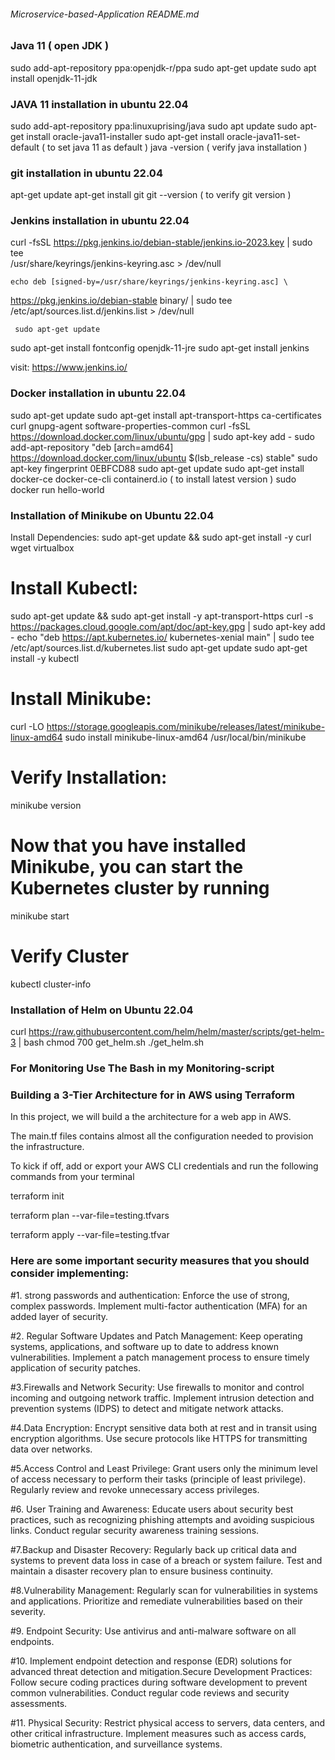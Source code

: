 ###### Microservice-based-Application README.md

### Java 11 ( open JDK )
sudo add-apt-repository ppa:openjdk-r/ppa
sudo apt-get update
sudo apt install openjdk-11-jdk


### JAVA 11 installation in ubuntu 22.04
sudo add-apt-repository ppa:linuxuprising/java
sudo apt update
sudo apt-get install oracle-java11-installer
sudo apt-get install oracle-java11-set-default ( to set java 11 as default )
java -version ( verify java installation )


### git installation in ubuntu 22.04


apt-get update
apt-get install git
git --version ( to verify git version )


### Jenkins installation in ubuntu 22.04
curl -fsSL https://pkg.jenkins.io/debian-stable/jenkins.io-2023.key | sudo tee \
   /usr/share/keyrings/jenkins-keyring.asc > /dev/null


    echo deb [signed-by=/usr/share/keyrings/jenkins-keyring.asc] \
   https://pkg.jenkins.io/debian-stable binary/ | sudo tee \
   /etc/apt/sources.list.d/jenkins.list > /dev/null


     sudo apt-get update
 sudo apt-get install fontconfig openjdk-11-jre
 sudo apt-get install jenkins


 visit: https://www.jenkins.io/


### Docker installation in ubuntu 22.04
 sudo apt-get update
sudo apt-get install apt-transport-https ca-certificates curl gnupg-agent software-properties-common
curl -fsSL https://download.docker.com/linux/ubuntu/gpg | sudo apt-key add -
sudo add-apt-repository "deb [arch=amd64] https://download.docker.com/linux/ubuntu $(lsb_release -cs) stable"
sudo apt-key fingerprint 0EBFCD88
sudo apt-get update
sudo apt-get install docker-ce docker-ce-cli containerd.io ( to install latest version )
sudo docker run hello-world


### Installation of Minikube on Ubuntu 22.04
   Install Dependencies:
   sudo apt-get update && sudo apt-get install -y curl wget virtualbox
#   Install Kubectl:
   sudo apt-get update && sudo apt-get install -y apt-transport-https
curl -s https://packages.cloud.google.com/apt/doc/apt-key.gpg | sudo apt-key add -
echo "deb https://apt.kubernetes.io/ kubernetes-xenial main" | sudo tee /etc/apt/sources.list.d/kubernetes.list
sudo apt-get update
sudo apt-get install -y kubectl
# Install Minikube:
curl -LO https://storage.googleapis.com/minikube/releases/latest/minikube-linux-amd64
sudo install minikube-linux-amd64 /usr/local/bin/minikube
# Verify Installation: 
minikube version
# Now that you have installed Minikube, you can start the Kubernetes cluster by running
minikube start
# Verify Cluster
kubectl cluster-info


### Installation of Helm on Ubuntu 22.04
curl https://raw.githubusercontent.com/helm/helm/master/scripts/get-helm-3 | bash
chmod 700 get_helm.sh
./get_helm.sh


### For Monitoring Use The Bash in my Monitoring-script


### Building a 3-Tier Architecture for in AWS using Terraform
In this project, we will build a the architecture for a web app in AWS.


The main.tf files contains almost all the configuration needed to provision the infrastructure.


To kick if off, add or export your AWS CLI credentials and run the following commands from your terminal


terraform init


terraform plan --var-file=testing.tfvars


terraform apply --var-file=testing.tfvar



### Here are some important security measures that you should consider implementing:

#1. strong passwords and authentication:
Enforce the use of strong, complex passwords.
Implement multi-factor authentication (MFA) for an added layer of security.

#2. Regular Software Updates and Patch Management:
Keep operating systems, applications, and software up to date to address known vulnerabilities.
Implement a patch management process to ensure timely application of security patches.

#3.Firewalls and Network Security:
Use firewalls to monitor and control incoming and outgoing network traffic.
Implement intrusion detection and prevention systems (IDPS) to detect and mitigate network attacks.

#4.Data Encryption:
Encrypt sensitive data both at rest and in transit using encryption algorithms.
Use secure protocols like HTTPS for transmitting data over networks.

#5.Access Control and Least Privilege:
Grant users only the minimum level of access necessary to perform their tasks (principle of least privilege).
Regularly review and revoke unnecessary access privileges.

#6. User Training and Awareness:
Educate users about security best practices, such as recognizing phishing attempts and avoiding suspicious links.
Conduct regular security awareness training sessions.

#7.Backup and Disaster Recovery:
Regularly back up critical data and systems to prevent data loss in case of a breach or system failure.
Test and maintain a disaster recovery plan to ensure business continuity.

#8.Vulnerability Management:
 Regularly scan for vulnerabilities in systems and applications.
Prioritize and remediate vulnerabilities based on their severity.

#9. Endpoint Security:
Use antivirus and anti-malware software on all endpoints.

#10. Implement endpoint detection and response (EDR) solutions for advanced threat detection and mitigation.Secure Development Practices:
Follow secure coding practices during software development to prevent common vulnerabilities.
Conduct regular code reviews and security assessments.

#11. Physical Security:
Restrict physical access to servers, data centers, and other critical infrastructure.
Implement measures such as access cards, biometric authentication, and surveillance systems.

 
